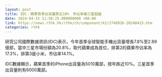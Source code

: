 ```yaml
---
layout: post
title: IDC：蘋果首季出貨量跌近10%　市佔率被三星超越
date: 2024-04-15 11:58:25.000000000 +08:00
link: https://news.rthk.hk/rthk/ch/component/k2/1748926-20240415.htm
categories: rthk
---
```


研究公司國際數據資訊(IDC)表示，今年首季全球智能手機出貨量增長7.8%至2.89億部，當中三星市場份額為20.8%，取代蘋果成為首位，排第2的蘋果市佔率為17.3%，排第3是小米，市佔率14.1%。

IDC數據顯示，蘋果首季的iPhone出貨量為5010萬部，按年跌近10%。三星首季出貨量則有6000萬部。
